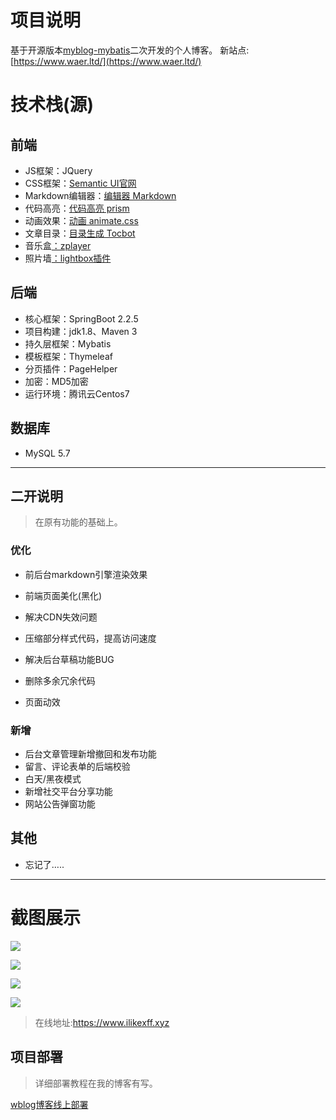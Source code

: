 # 项目说明

基于开源版本[myblog-mybatis](https://github.com/oneStarLR/myblog-mybatis)二次开发的个人博客。
新站点:[https://www.waer.ltd/](https://www.waer.ltd/)



#  技术栈(源)

## 前端

- JS框架：JQuery
- CSS框架：[Semantic UI官网](https://semantic-ui.com/)
- Markdown编辑器：[编辑器 Markdown](https://pandao.github.io/editor.md/)
- 代码高亮：[代码高亮 prism](https://github.com/PrismJS/prism)
- 动画效果：[动画 animate.css](https://daneden.github.io/animate.css/)
- 文章目录：[目录生成 Tocbot](https://tscanlin.github.io/tocbot/)
- 音乐盒[：zplayer](https://gitee.com/supperzh/zplayer)
- 照片墙[：lightbox插件](https://github.com/JavaScript-Kit/jkresponsivegallery)

## 后端

- 核心框架：SpringBoot 2.2.5
- 项目构建：jdk1.8、Maven 3
- 持久层框架：Mybatis
- 模板框架：Thymeleaf
- 分页插件：PageHelper
- 加密：MD5加密
- 运行环境：腾讯云Centos7

## 数据库

- MySQL 5.7

****

## 二开说明

> 在原有功能的基础上。

### 优化

- 前后台markdown引擎渲染效果

- 前端页面美化(黑化)
- 解决CDN失效问题
- 压缩部分样式代码，提高访问速度
- 解决后台草稿功能BUG
- 删除多余冗余代码
- 页面动效

### 新增

- 后台文章管理新增撤回和发布功能
- 留言、评论表单的后端校验
- 白天/黑夜模式
- 新增社交平台分享功能
- 网站公告弹窗功能

## 其他

- 忘记了…..

****

# 截图展示

![](https://images.waer.ltd/img/20220804124118.png)

![](https://images.waer.ltd/img/20220804124032.png)

![](https://images.waer.ltd/img/20220804123803.png)

![](https://images.waer.ltd/img/20220805135242.png)

> 在线地址:https://www.ilikexff.xyz

## 项目部署

> 详细部署教程在我的博客有写。

[wblog博客线上部署](https://www.waer.ltd/articles/2022/08/04/1659587541384.html)

